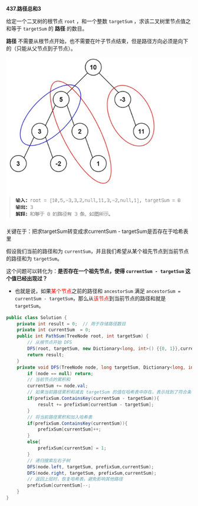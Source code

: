 
**437.路径总和3**

给定一个二叉树的根节点 `root` ，和一个整数 `targetSum` ，求该二叉树里节点值之和等于 `targetSum` 的 **路径** 的数目。

**路径** 不需要从根节点开始，也不需要在叶子节点结束，但是路径方向必须是向下的（只能从父节点到子节点）。

![QQ_1738550375281](./10.路经总和(3).assets/QQ_1738550375281.png)

关键在于：把求targetSum转变成求currentSum - targetSum是否存在于哈希表里

假设我们当前的路径和为 `currentSum`，并且我们希望从某个祖先节点到当前节点的路径和为 `targetSum`。

这个问题可以转化为：**是否存在一个祖先节点，使得 `currentSum - targetSum` 这个值已经出现过？**

- 也就是说，如果<span style="color:#FF0000;">某个节点</span>之前的路径和 `ancestorSum` 满足 `ancestorSum = currentSum - targetSum`，那么从<span style="color:#FF0000;">该节点</span>到当前节点的路径和就是 `targetSum`。

```c#
public class Solution {
    private int result = 0;  // 用于存储路径数目
    private int currentSum  = 0;
    public int PathSum(TreeNode root, int targetSum) {
        // 从根节点开始 DFS
        DFS(root, targetSum, new Dictionary<long, int>() {{0, 1}},currentSum);
        return result;
    }
    private void DFS(TreeNode node, long targetSum, Dictionary<long, int> prefixSum,long currentSum) {
        if (node == null) return;
        // 当前节点的累积和
        currentSum += node.val;
        // 如果当前路径累积和减去 targetSum 的值在哈希表中存在，表示找到了符合条件的路径
        if(prefixSum.ContainsKey(currentSum - targetSum)){
            result += prefixSum[currentSum - targetSum];
        }
        // 将当前路径累积和加入哈希表
        if(prefixSum.ContainsKey(currentSum)){
            prefixSum[currentSum]++;
        }
        else{
            prefixSum[currentSum] = 1;
        }
        // 递归搜索左右子树
        DFS(node.left, targetSum, prefixSum,currentSum);
        DFS(node.right, targetSum, prefixSum,currentSum);
        // 返回上层时，恢复哈希表，避免影响其他路径
        prefixSum[currentSum]--;
    }
}

```


